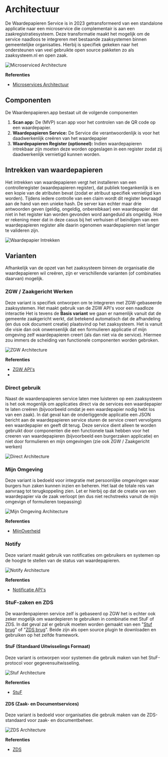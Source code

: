 # Architectuur

De Waardepapieren Service is in 2023 getransformeerd van een standalone applicatie naar een microservice die complementair is aan een zaakregistratiesysteem. Deze transformatie maakt het mogelijk om de service naadloos te integreren met bestaande zaaksystemen binnen gemeentelijke organisaties. Hierbij is specifiek gekeken naar het ondersteunen van veel gebruikte open source pakketen zo als zaaksysteem.nl en open zaak.

![Microserviced Architecture](https://raw.githubusercontent.com/CommonGateway/WaardepapierenBundle/main/docs/microservice.svg)

**Referenties**

* [Microservices Architectuur](https://www.noraonline.nl/wiki/Microservices)

## Componenten
De Waardenpapieren.app bestaat uit de volgende componenten

1. **Scan app:** De (MVP) scan app voor het controlen van de QR code op een waardepapier. 
2. **Waardepapieren Service:** De Service die verantwoordenlijk is voor het daadwerkenlijk creëren van het waardepapier
3. **Waardepapieren Register (optioneel):** Indien waardepapieren intrekbaar zijn moeten deze worden opgeslagen in een register zodat zij daadwerkenlijk vernietigd kunnen worden.

## Intrekken van waardepapieren
Het intrekken van waardepapieren vergt het installeren van een controlleregister (waardepapieren register), dat publiek toegankenlijk is en een kopie van de atributen bevat (zodat er atribuut specifiek vernietigd kan worden). Tijdens iedere controlle van een claim wordt dit register bevraagd aan de hand van een unieke hash. De server kan echter maar drie antwoorden geven (geldig, ongeldig, onbereibkaar) een waardepapier dat niet in het register kan worden gevonden word aangeduid als ongeldig. Hoe er rekening meer dat in deze casus bij het verhuisen of beindigen van een waardepapieren register alle daarin ogenomen waardepapieren niet langer te valideren zijn. 

![Waardepapier Intrekken](https://raw.githubusercontent.com/CommonGateway/WaardepapierenBundle/main/docs/waardepapier_intrekken.svg)

## Varianten

Afhankelijk van de opzet van het zaaksysteem binnen de organisatie die waardepapieren wil creëren, zijn er verschillende varianten (of combinaties daarvan) mogelijk.

### ZGW / Zaakgericht Werken

Deze variant is specifiek ontworpen om te integreren met ZGW-gebaseerde zaaksystemen. Het maakt gebruik van de ZGW API's voor een naadloze interactie Het is tevens de **Basis variant** we gaan er namenlijk vanuit dat de gemeente zaakgericht werkt, dat betekend automatisch dat de afhandeling (en dus ook document creatie) plaatsvind op het zaaksysteem. Het is vanuit die visie dan ook onwensenlijk dat een formulieren applicatie of mijn omgeving zelf waardepapieren creert (als dan niet via de service). Hiermee zou immers de scheiding van functionele componenten worden gebroken.  

![ZGW Architecture](https://raw.githubusercontent.com/CommonGateway/WaardepapierenBundle/main/docs/zgw_waardepapier_klein.svg)

**Referenties**

* [ZGW API's](https://www.vngrealisatie.nl/producten/api-standaarden-zaakgericht-werken)
* 
### Direct gebruik

Naast de waardenpapieren service laten mee luisteren op een zaaksysteem is het ook mogenlijk om applicaties direct via de services een waardepapier te laten creëren (bijvoorbeeld omdat je een waardepapier nodig hebt los van een zaak). In dat geval kan de onderliggende applicatie een JSON bericht aan de waardepapieren service sturen de service creert vervolgens een waardepapier en geeft dit terug. Deze service dient alleen te worden gebruikt door componenten die een functionele taak hebben voor het creeren van waardepapieren (bijvoorbeeld een burgerzaken applicatie) en niet door formulieren en mijn omgevingen (zie ook ZGW / Zaakgericht werken) 

![Direct Architecture](https://raw.githubusercontent.com/CommonGateway/WaardepapierenBundle/main/docs/direct_waardepapier.svg)


### Mijn Omgeving

Deze variant is bedoeld voor integratie met persoonlijke omgevingen waar burgers hun zaken kunnen inzien en beheren. Het laat de totale reis van aanvraag tot terugkoppeling zien. Let er hierbij op dat de creatie van een waardepapier via de zaak verloopt (en dus niet rechstreeks vanuit de mijn omgevign of formulieren toepassing)

![Mijn Omgeving  Architecture](https://raw.githubusercontent.com/CommonGateway/WaardepapierenBundle/main/docs/zgw_waardepapier_mijn-zaken.svg)

**Referenties**

* [MijnOverheid](https://www.mijnoverheid.nl/)

### Notify

Deze variant maakt gebruik van notificaties om gebruikers en systemen op de hoogte te stellen van de status van waardepapieren.

![Notify Architecture](https://raw.githubusercontent.com/CommonGateway/WaardepapierenBundle/main/docs/zgw_waardepapier_notify.svg)

**Referenties**

* [Notificatie API's](https://www.vngrealisatie.nl/producten/api-standaard-notificaties)

### StuF-zaken en ZDS

De waardenpapieren service zelf is gebaseerd op ZGW het is echter ook zeker mogelijk om waardepieren te gebruiken in combinatie met StuF of ZDS. In dat geval zal er gebruik moeten worden gemaakt van een "[Stuf brug]()" of "[ZDS brug]()". Beide zijn als open source plugin te downloaden en gebruiken op het zelfde framework.

#### StuF (Standaard Uitwisselings Formaat)

Deze variant is ontworpen voor systemen die gebruik maken van het StuF-protocol voor gegevensuitwisseling.

![Stuf  Architecture](https://raw.githubusercontent.com/CommonGateway/WaardepapierenBundle/main/docs/stuf_waardepapier.svg)

**Referenties**

* [StuF](https://www.gemmaonline.nl/index.php/StUF-gegevenswoordenboeken)

#### ZDS (Zaak- en Documentservices)

Deze variant is bedoeld voor organisaties die gebruik maken van de ZDS-standaard voor zaak- en documentbeheer.

![ZDS  Architecture](https://raw.githubusercontent.com/CommonGateway/WaardepapierenBundle/main/docs/zds_waardepapier.svg)

**Referenties**

* [ZDS](https://www.gemmaonline.nl/index.php/Zaak-_en_Documentservices)



